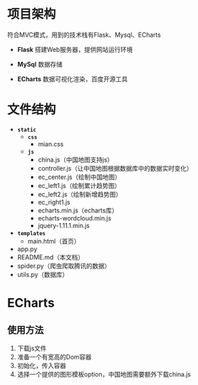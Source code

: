 # 项目架构

符合MVC模式，用到的技术栈有Flask、Mysql、ECharts

- **Flask** 
  搭建Web服务器，提供网站运行环境

- **MySql** 
  数据存储

- **ECharts**
  数据可视化渲染，百度开源工具



# 文件结构

- **`static`**
  - **`css`**
    - mian.css
  - **`js`**
    - china.js（中国地图支持js）
    - controller.js（让中国地图根据数据库中的数据实时变化）
    - ec_center.js（绘制中国地图）
    - ec_left1.js（绘制累计趋势图）
    - ec_left2.js（绘制新增趋势图）
    - ec_right1.js
    - echarts.min.js（echarts库）
    - echarts-wordcloud.min.js
    - jquery-1.11.1.min.js
- **`templates`**
  - main.html（首页）
- app.py
- README.md（本文档）
- spider.py（爬虫爬取腾讯的数据）
- utils.py（数据库）





# ECharts

## 使用方法

1. 下载js文件
2. 准备一个有宽高的Dom容器
3. 初始化，传入容器
4. 选择一个提供的图形模板option，中国地图需要额外下载china.js